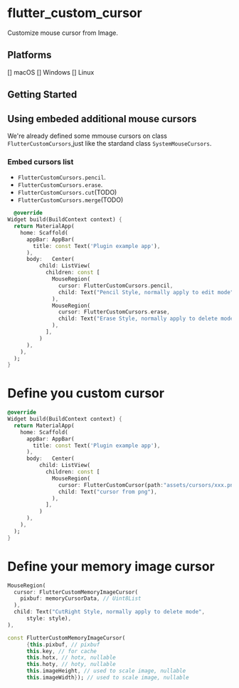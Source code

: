 # flutter_custom_cursor

Customize mouse cursor from Image.

## Platforms

[] macOS
[] Windows
[] Linux

## Getting Started

## Using embeded additional mouse cursors
We're already defined some mmouse cursors on class `FlutterCustomCursors`,just like the stardand class
`SystemMouseCursors`.

### Embed cursors list

* `FlutterCustomCursors.pencil`.
* `FlutterCustomCursors.erase`.
* `FlutterCustomCursors.cut`(TODO)
* `FlutterCustomCursors.merge`(TODO)

```dart
  @override
Widget build(BuildContext context) {
  return MaterialApp(
    home: Scaffold(
      appBar: AppBar(
        title: const Text('Plugin example app'),
      ),
      body:   Center(
          child: ListView(
            children: const [
              MouseRegion(
                cursor: FlutterCustomCursors.pencil,
                child: Text("Pencil Style, normally apply to edit mode"),
              ),
              MouseRegion(
                cursor: FlutterCustomCursors.erase,
                child: Text("Erase Style, normally apply to delete mode"),
              ),
            ],
          )
      ),
    ),
  );
}
```

# Define you custom cursor

```dart
@override
Widget build(BuildContext context) {
  return MaterialApp(
    home: Scaffold(
      appBar: AppBar(
        title: const Text('Plugin example app'),
      ),
      body:   Center(
          child: ListView(
            children: const [
              MouseRegion(
                cursor: FlutterCustomCursor(path:"assets/cursors/xxx.png"),
                child: Text("cursor from png"),
              ),
            ],
          )
      ),
    ),
  );
}
```

# Define your memory image cursor

```dart
MouseRegion(
  cursor: FlutterCustomMemoryImageCursor(
    pixbuf: memoryCursorData, // Uint8List
  ),
  child: Text("CutRight Style, normally apply to delete mode",
      style: style),
),
```

```dart
const FlutterCustomMemoryImageCursor(
      {this.pixbuf, // pixbuf
      this.key, // for cache
      this.hotx, // hotx, nullable
      this.hoty, // hoty, nullable
      this.imageHeight, // used to scale image, nullable 
      this.imageWidth}); // used to scale image, nullable
```


